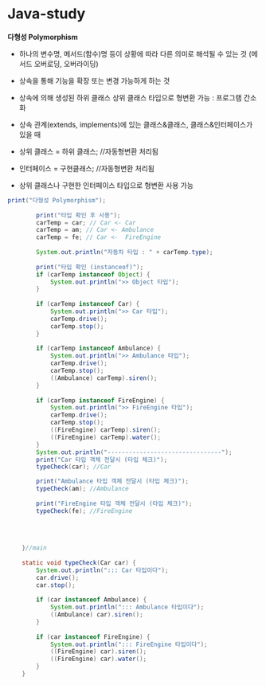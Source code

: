 # Java-study

**다형성 Polymorphism**
- 하나의 변수명, 메서드(함수)명 등이 상황에 따라 다른 의미로 해석될 수 있는 것 (메서드 오버로딩, 오버라이딩)
- 상속을 통해 기능을 확장 또는 변경 가능하게 하는 것
- 상속에 의해 생성된 하위 클래스 상위 클래스 타입으로 형변환 가능 : 프로그램 간소화
 
- 상속 관계(extends, implements)에 있는 클래스&클래스, 클래스&인터페이스가 있을 때
- 상위 클래스 = 하위 클래스; //자동형변환 처리됨
- 인터페이스 = 구현클래스; //자동형변환 처리됨
  
- 상위 클래스나 구현한 인터페이스 타입으로 형변환 사용 가능

```java
print("다형성 Polymorphism");
			
		print("타입 확인 후 사용");
		carTemp = car; // Car <- Car
		carTemp = am; // Car <- Ambulance
		carTemp = fe; // Car <-  FireEngine
		
		System.out.println("자동차 타입 : " + carTemp.type);
		
		print("타입 확인 (instanceof)");
		if (carTemp instanceof Object) {
			System.out.println(">> Object 타입");
		}
		
		if (carTemp instanceof Car) {
			System.out.println(">> Car 타입");
			carTemp.drive();
			carTemp.stop();
		}
		
		if (carTemp instanceof Ambulance) {
			System.out.println(">> Ambulance 타입");
			carTemp.drive();
			carTemp.stop();
			((Ambulance) carTemp).siren();
		}
		
		if (carTemp instanceof FireEngine) {
			System.out.println(">> FireEngine 타입");
			carTemp.drive();
			carTemp.stop();
			((FireEngine) carTemp).siren();
			((FireEngine) carTemp).water();
		}
		System.out.println("--------------------------------");
		print("Car 타입 객체 전달시 (타입 체크)");
		typeCheck(car); //Car

		print("Ambulance 타입 객체 전달시 (타입 체크)");
		typeCheck(am); //Ambulance
		
		print("FireEngine 타입 객체 전달시 (타입 체크)");
		typeCheck(fe); //FireEngine
		
		
		
		
	}//main
	
	static void typeCheck(Car car) {
		System.out.println("::: Car 타입이다");
		car.drive();
		car.stop();
		
		if (car instanceof Ambulance) {
			System.out.println("::: Ambulance 타입이다");
			((Ambulance) car).siren();
		}
		
		if (car instanceof FireEngine) {
			System.out.println("::: FireEngine 타입이다");
			((FireEngine) car).siren();
			((FireEngine) car).water();
		}
	}
 ```







